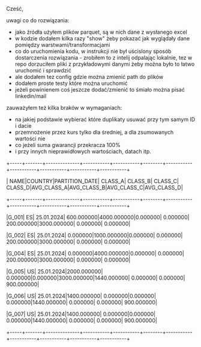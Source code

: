 Cześć,

uwagi co do rozwiązania:
- jako źródła użyłem plików parquet, są w nich dane z wysłanego excel
- w kodzie dodałem kilka razy "show" żeby pokazać jak wyglądały dane pomiędzy warstwami/transformacjami
- co do uruchomienia kodu, w instrukcji nie był uścislony sposób dostarczenia rozwiązania - zrobiłem to z intelij odpalając lokalnie, tez w repo dorzuciłem pliki z przykładowymi danymi żeby można było to łatwo uruchomić i sprawdzić
- ale dodałem tez config gdzie można zmienić path do plików
- dodałem proste testy które można uruchomić
- jeżeli powinienem coś jeszcze dodać/zmienić to śmiało można pisać linkedin/mail

zauważyłem też kilka braków w wymaganiach:
- na jakiej podstawie wybierać które duplikaty usuwać przy tym samym ID i dacie
- przemnożenie przez kurs tylko dla średniej, a dla zsumowanych wartości nie
- co jeżeli suma gwarancji przekracza 100%
- i przy innych nieprawidłowych wartościach, datach itp.

+-----+-------+--------------+-----------+-----------+--------+-----------+-----------+-----------+-----------+-----------+

| NAME|COUNTRY|PARTITION_DATE|    CLASS_A|    CLASS_B| CLASS_C|    CLASS_D|AVG_CLASS_A|AVG_CLASS_B|AVG_CLASS_C|AVG_CLASS_D|

+-----+-------+--------------+-----------+-----------+--------+-----------+-----------+-----------+-----------+-----------+

|G_001|     ES|    25.01.2024| 600.000000|4000.000000|0.000000|   0.000000| 200.000000|3000.000000|   0.000000|   0.000000|

|G_002|     ES|    25.01.2024|   0.000000|1000.000000|0.000000|   0.000000| 200.000000|3000.000000|   0.000000|   0.000000|

|G_004|     ES|    25.01.2024|   0.000000|4000.000000|0.000000|   0.000000| 200.000000|3000.000000|   0.000000|   0.000000|

|G_005|     US|    25.01.2024|2000.000000|   0.000000|0.000000|3000.000000|1440.000000|   0.000000|   0.000000| 900.000000|

|G_006|     US|    25.01.2024|1400.000000|   0.000000|0.000000|   0.000000|1440.000000|   0.000000|   0.000000| 900.000000|

|G_007|     US|    25.01.2024|1400.000000|   0.000000|0.000000|   0.000000|1440.000000|   0.000000|   0.000000| 900.000000|

+-----+-------+--------------+-----------+-----------+--------+-----------+-----------+-----------+-----------+-----------+
